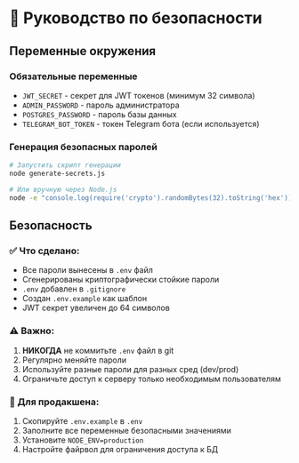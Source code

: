 # 🔐 Руководство по безопасности

## Переменные окружения

### Обязательные переменные
- `JWT_SECRET` - секрет для JWT токенов (минимум 32 символа)
- `ADMIN_PASSWORD` - пароль администратора
- `POSTGRES_PASSWORD` - пароль базы данных
- `TELEGRAM_BOT_TOKEN` - токен Telegram бота (если используется)

### Генерация безопасных паролей

```bash
# Запустить скрипт генерации
node generate-secrets.js

# Или вручную через Node.js
node -e "console.log(require('crypto').randomBytes(32).toString('hex'))"
```

## Безопасность

### ✅ Что сделано:
- Все пароли вынесены в `.env` файл
- Сгенерированы криптографически стойкие пароли
- `.env` добавлен в `.gitignore`
- Создан `.env.example` как шаблон
- JWT секрет увеличен до 64 символов

### ⚠️ Важно:
1. **НИКОГДА** не коммитьте `.env` файл в git
2. Регулярно меняйте пароли
3. Используйте разные пароли для разных сред (dev/prod)
4. Ограничьте доступ к серверу только необходимым пользователям

### 🚀 Для продакшена:
1. Скопируйте `.env.example` в `.env`
2. Заполните все переменные безопасными значениями
3. Установите `NODE_ENV=production`
4. Настройте файрвол для ограничения доступа к БД
